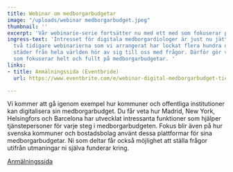 ```yaml
---
title: Webinar om medborgarbudgetar
image: "/uploads/webinar medborgarbudget.jpeg"
thumbnail: ''
excerpt: 'Vår webinarie-serie fortsätter nu med ett med som fokuserar på medborgarbudgetar. '
ingress-text: 'Intresset för digitala medborgardiologer är just nu jättestort. De
  två tidigare webinarierna som vi arrangerat har lockat flera hundra deltagare och
  städer från hela världen hör av sig till oss med frågor. Därför gör vi ett webinar
  som fokuserar helt och fullt på medborgarbudgetar. '
links:
- title: Anmälningssida (Eventbride)
  url: https://www.eventbrite.com/e/webinar-digital-medborgarbudget-tickets-103318173438

---
```

Vi kommer att gå igenom exempel  hur kommuner och offentliga institutioner kan digitalisera sin medborgarbudget. Du får veta hur Madrid, New York, Helsingfors och Barcelona har utvecklat intressanta funktioner som hjälper tjänstepersoner för varje steg i medborgarbudgeten. Fokus blir även på hur svenska kommuner och bostadsbolag använt dessa plattformar för sina medborgarbudgetar. Ni som deltar får också möjlighet att ställa frågor utifrån utmaningar ni själva funderar kring.

[Anmälningssida](https://www.eventbrite.com/e/webinar-digital-medborgarbudget-tickets-103318173438 "Anmälningssida")